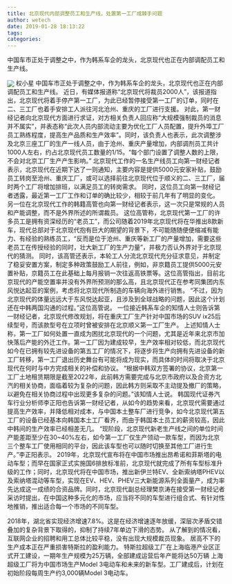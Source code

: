 ```yaml
---
title: 北京现代内部调整员工和生产线，处置第一工厂成棘手问题
author: wetech
date: 2019-01-28 18:13:22
tags: 
categories: 
---
```

中国车市正处于调整之中，作为韩系车企的龙头，北京现代也正在内部调配员工和生产线。
<!-- more -->
<img align="center" border="0" src="https://imgcdn.yicai.com/uppics/images/2019/01/9c32eb1b050e7cbd3a41c1273a65847e.jpg" />
权小星
中国车市正处于调整之中，作为韩系车企的龙头，北京现代也正在内部调配员工和生产线。
近日，有媒体报道称“北京现代将裁员2000人”，该报道指出，北京现代将着手停产第一工厂，为此已经暂停接受第一工厂的订单，同时在二、三工厂也着手安排工人派往河北沧州、重庆的工厂进行支援。
对此，第一财经记者向北京现代方面进行求证，对方相关负责人回应称“大规模强制裁员的消息并不属实”，并表态称“此次人员内部流动主要为优化工厂人员配置，提升外埠工厂员工熟练程度，提高生产品质和生产效率”。同时，该负责人也表示，此次调整涉及北京三座工厂的生产一线人员，由于沧州、重庆产量增加，内部调剂员工共计1000人左右，约占北京现代员工数量的1/15。“每个部门设置了调整人数的上限，不会对北京工厂生产产生影响。”
北京现代工作的一名生产线员工向第一财经记者表示，北京现代在近期下达了一则通知，主要内容是提供5000元安家补贴，鼓励员工转岗至沧州、重庆工厂，或可以选择前往北京现代位于顺义的二、三工厂，届时两个工厂将增加排班，以满足员工的转岗需求。
同时，这位员工向第一财经记者透露，最近第一工厂工作和订单的确比较少，相较于前几年有了明显的变化。
另一位在北京现代工作的韩籍高管也向第一财经记者表示，这一次只是常规的人员和产能调整，而不是外界所述的所谓裁员。
这位高管称，北京现代第一工厂的许多员工是拥有资深经历的“老员工”，而公司随着2019年北京现代将在华推出8款新车，现代总部对于北京现代抱有巨大的期望的背景下，不可能随随便便缩减有能力、有经验的熟练员工，“反而是位于沧州、重庆等新工厂的产量增加，需要这些老员工在传授经验的同时，壮大新工厂的生产力量”，并极力否认外界对于北京现代的猜测。
同时，该高管还表示，本轮工人分流北京现代充分征求意见，并制定了稳妥安置方案，制定多种政策鼓励工人前往，例如，非京籍员工提供5000元安置补贴，京籍员工在此基础上每月报销一次往返高铁票等。这位高管指出，目前北京现代的产能空置率并没有外界所预测的那么高，且北京现代正在参考同集团内东风悦达起亚的案例，考虑将北京现代所制造的车辆向海外进行销售。
“不过，因为北京现代的体量远远大于东风悦达起亚，且涉及到全球战略的问题，因此这个计划还在中韩两国沟通的过程。”这位高管说。
一位接近韩系车企的知情人士则告诉第一财经记者，北京现代修改规划，将在重庆工厂生产针对中国市场的SUV ix25后续型号，而该款型号在立项时曾被安排在北京顺义第一工厂生产。
上述知情人士称，第一工厂如何处置一直成为困扰北京现代的一个问题，尤其是近年来北京市加快落后产能的外迁工作。第一工厂因为建成较早，生产效率相对较低，而北京现代如今在已拥有较先进设备的第五工厂的情况下，将逐步将生产向拥有先进设备的新工厂转移，第一工厂退出历史舞台有可能将成为现实，而具体的时间将取决于北京现代在何时与中方完成相关的补偿和协议。
“根据中韩双方签署的协议，北京第一工厂土地租赁期限是截至2022年，此前韩方需要完成与北京市政府以及合资方北汽的相关协商，面临着较为复杂的问题，因此韩方则采取不主动提及撤厂的策略，以避免在相关协商过程中出现更多复杂的问题。”该知情人士说。
韩国现代证券汽车行业分析师李正阳也告诉第一财经记者，从如今的趋势来看，北京现代需要通过提高生产效率，并降低相对成本，与中国本土整车厂进行竞争，如今北京现代第五工厂的设备已经基本向韩国本土工厂看齐，而由于韩国本土员工的薪资较高，因此中韩间的生产效率已经相差无几。
“现阶段，北京现代新老生产线之间的单位时间产能差距至少在30~40%左右，如今第一工厂仅生产领动一款车型，而因为北京三个整车工厂使用相同的平台，因此该车型也可以随时切换至其他工厂进行生产。”李正阳表示。
2019年，北京现代宣布将在中国市场推出昂希诺和菲斯塔的电动车型；而早在国家正式实施国6排放标准前，北京现代就完成了所有车型标准升级的工作；同时，北京现代将在中国市场，推出新伊兰特EV、全新索纳塔PHEV以及索纳塔混动等车型，实现在EV、HEV、PHEV三大新能源系列全面量产，成为率先达成这一成绩的合资品牌。同时，北京现代副总经理樊京涛在接受第一财经记者采访时提出，在中国这种多元化的市场，应当将不同的车型进行组合式、有针对性地推销，推出适合每一个市场的不同车型。
 
 
2018年，湖北省实现经济增速7.8%。这是在经济增速逐年放缓，深层次矛盾交错叠加的复杂背景下取得的，抑制了持续7年单边下滑的态势。
从了解到的情况看，互联网企业的招聘和用工总体比较平稳，没有出现大规模裁员现象。
居高不下的生产成本正在严重损害特斯拉的盈利能力。
特斯拉超级工厂在上海临港产业区正式开工建设，一期年生产规模为25万辆，全部建成运营后年产能将达50万辆
上海超级工厂将为中国市场生产Model 3电动车和未来的新车型。工厂建成后，计划在初始阶段每周生产约3,000辆Model 3电动车。
